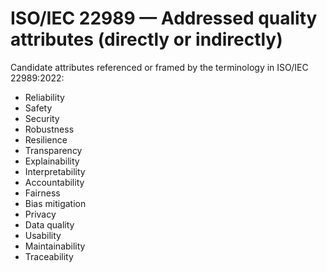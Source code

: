 # ISO/IEC 22989 — Addressed quality attributes (directly or indirectly)

Candidate attributes referenced or framed by the terminology in ISO/IEC 22989:2022:

- Reliability
- Safety
- Security
- Robustness
- Resilience
- Transparency
- Explainability  
- Interpretability
- Accountability
- Fairness  
- Bias mitigation
- Privacy
- Data quality
- Usability 
- Maintainability
- Traceability
